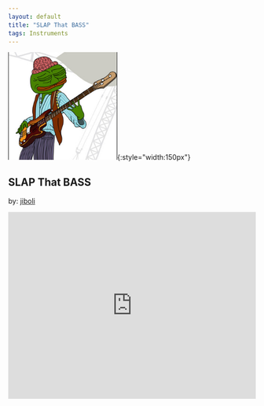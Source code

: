 ```yaml
---
layout: default
title: "SLAP That BASS"
tags: Instruments
---
```

![Pepe](/assets/img/bass.png){:style="width:150px"}
## SLAP That BASS
by: [jiboli](https://open.spotify.com/user/12144536312)


<iframe src="https://open.spotify.com/embed/playlist/5A9UT8LajoxgqmCczViJ91" width="100%" height="380" frameborder="0" allowtransparency="true" allow="encrypted-media"></iframe>
